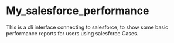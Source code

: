 # My_salesforce_performance
This is a cli interface connecting to salesforce, to show some basic performance reports for users using salesforce Cases.
